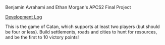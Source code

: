 Benjamin Avrahami and Ethan Morgan's APCS2 Final Project

[Development Log](https://github.com/emorgan00/CatanLite/blob/master/devlog.md)

This is the game of Catan, which supports at least two players (but should be four or less). 
Build settlements, roads and cities to hunt for resources, and be the first to 10 victory points!

